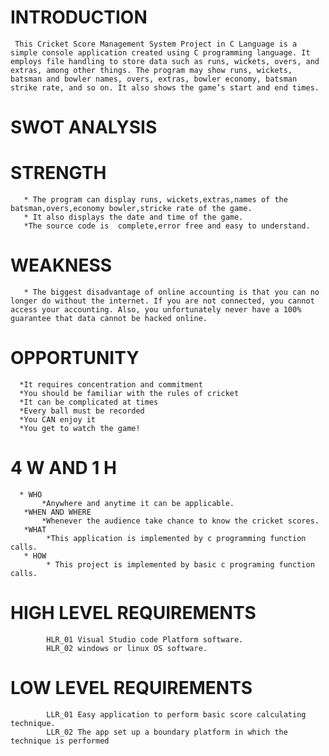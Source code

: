 #  INTRODUCTION

     This Cricket Score Management System Project in C Language is a simple console application created using C programming language. It employs file handling to store data such as runs, wickets, overs, and extras, among other things. The program may show runs, wickets, batsman and bowler names, overs, extras, bowler economy, batsman strike rate, and so on. It also shows the game’s start and end times.

# SWOT ANALYSIS

# STRENGTH

       * The program can display runs, wickets,extras,names of the batsman,overs,economy bowler,stricke rate of the game.
       * It also displays the date and time of the game.
       *The source code is  complete,error free and easy to understand.
# WEAKNESS

       * The biggest disadvantage of online accounting is that you can no longer do without the internet. If you are not connected, you cannot access your accounting. Also, you unfortunately never have a 100% guarantee that data cannot be hacked online.
# OPPORTUNITY

      *It requires concentration and commitment
      *You should be familiar with the rules of cricket
      *It can be complicated at times
      *Every ball must be recorded
      *You CAN enjoy it
      *You get to watch the game!
 #    4 W AND 1 H
      * WHO
           *Anywhere and anytime it can be applicable.
       *WHEN AND WHERE
           *Whenever the audience take chance to know the cricket scores.
       *WHAT
            *This application is implemented by c programming function calls.
       * HOW
            * This project is implemented by basic c programing function calls.
             
 # HIGH LEVEL REQUIREMENTS 
            HLR_01 Visual Studio code Platform software.
            HLR_02 windows or linux OS software.
            
 # LOW LEVEL REQUIREMENTS
            LLR_01 Easy application to perform basic score calculating technique.
            LLR_02 The app set up a boundary platform in which the technique is performed
            

